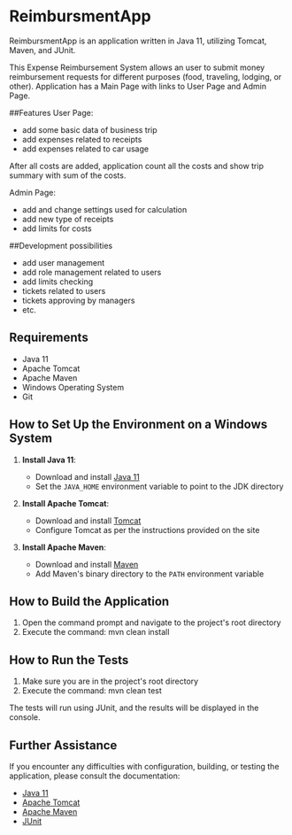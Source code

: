 # ReimbursmentApp

ReimbursmentApp is an application written in Java 11, utilizing Tomcat, Maven, and JUnit.

This Expense Reimbursement System allows an user to submit money reimbursement requests for different purposes (food, traveling, lodging, or other). 
Application has a Main Page with links to User Page and Admin Page.

##Features
User Page:
- add some basic data of business trip
- add expenses related to receipts
- add expenses related to car usage

After all costs are added, application count all the costs and show trip summary with sum of the costs.

Admin Page:
- add and change settings used for calculation
- add new type of receipts
- add limits for costs

##Development possibilities
- add user management
- add role management related to users
- add limits checking 
- tickets related to users
- tickets approving by managers
- etc.

## Requirements

- Java 11
- Apache Tomcat
- Apache Maven
- Windows Operating System
- Git

## How to Set Up the Environment on a Windows System

1. **Install Java 11**:
    - Download and install [Java 11](https://www.oracle.com/java/technologies/javase-jdk11-downloads.html)
    - Set the `JAVA_HOME` environment variable to point to the JDK directory

2. **Install Apache Tomcat**:
    - Download and install [Tomcat](https://tomcat.apache.org/download-90.cgi)
    - Configure Tomcat as per the instructions provided on the site

3. **Install Apache Maven**:
    - Download and install [Maven](https://maven.apache.org/download.cgi)
    - Add Maven's binary directory to the `PATH` environment variable

## How to Build the Application

1. Open the command prompt and navigate to the project's root directory
2. Execute the command: mvn clean install

## How to Run the Tests

1. Make sure you are in the project's root directory
2. Execute the command: mvn clean test


The tests will run using JUnit, and the results will be displayed in the console.

## Further Assistance

If you encounter any difficulties with configuration, building, or testing the application, please consult the documentation:
- [Java 11](https://docs.oracle.com/en/java/javase/11/)
- [Apache Tomcat](https://tomcat.apache.org/tomcat-9.0-doc/index.html)
- [Apache Maven](https://maven.apache.org/guides/index.html)
- [JUnit](https://junit.org/junit5/docs/current/user-guide/)

